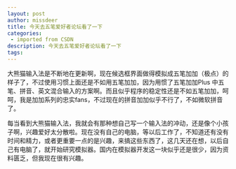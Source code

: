 ```yaml
---
layout: post
author: missdeer
title: 今天去五笔爱好者论坛看了一下
categories: 
 - imported from CSDN
description: 今天去五笔爱好者论坛看了一下
tags: 
---
```


大熊猫输入法是不断地在更新啊，现在候选框界面做得模拟成五笔加加（极点）的样子了，不过使用习惯上面还是不如用五笔加加，因为用惯了五笔加加Plus 中五笔、拼音、英文混合输入的方案啊。而且似乎程序的稳定性还是不如五笔加加，呵呵，我是加加系列的忠实fans，不过现在的拼音加加似乎不行了，不如微软拼音了。

每当看到大熊猫输入法，我就会有那种想自己写一个输入法的冲动，还是像个小孩子啊，兴趣爱好太分散啦。现在没有自己的电脑，等以后工作了，不知道还有没有时间和精力，或者更重要一点的是兴趣，来搞这些东西了，这几天还在想，以后自己有电脑了，就开始研究模拟器。国内在模拟器开发这一块似乎还是很少，因为资料匮乏，但我现在很有兴趣。
